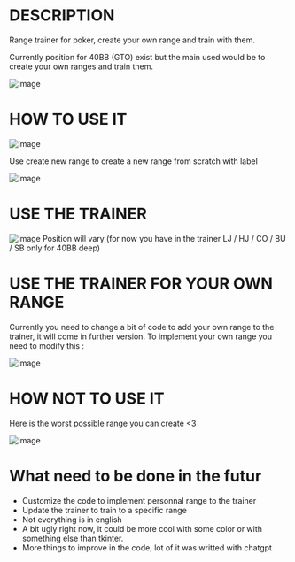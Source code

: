 # DESCRIPTION
Range trainer for poker, create your own range and train with them. 

Currently position for 40BB (GTO) exist but the main used would be to create your own ranges and train them.

![image](https://github.com/user-attachments/assets/adf6cf2c-a585-406b-b049-861a4b9648dd)

# HOW TO USE IT

![image](https://github.com/user-attachments/assets/465766db-ca74-4b9e-ab3e-e22f16d9d5d2)

Use create new range to create a new range from scratch with label

![image](https://github.com/user-attachments/assets/60d41da8-0c55-4996-9984-1f8dff66ad91)

# USE THE TRAINER
![image](https://github.com/user-attachments/assets/80218486-2720-43da-a0c8-eb8b29a4c569)
Position will vary (for now you have in the trainer LJ / HJ / CO / BU / SB only for 40BB deep)

# USE THE TRAINER FOR YOUR OWN RANGE
Currently you need to change a bit of code to add your own range to the trainer, it will come in further version.
To implement your own range you need to modify this : 

![image](https://github.com/user-attachments/assets/86a0608d-c244-4df2-8fc1-a3e0566c6081)


# HOW NOT TO USE IT
Here is the worst possible range you can create <3

![image](https://github.com/user-attachments/assets/3c636618-02d2-4c22-9437-bb814fc4c054)


# What need to be done in the futur
* Customize the code to implement personnal range to the trainer
* Update the trainer to train to a specific range
* Not everything is in english
* A bit ugly right now, it could be more cool with some color or with something else than tkinter.
* More things to improve in the code, lot of it was writted with chatgpt
